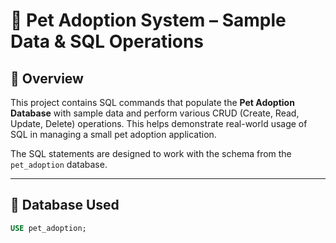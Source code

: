 # 🐾 Pet Adoption System – Sample Data & SQL Operations

## 📘 Overview

This project contains SQL commands that populate the **Pet Adoption Database** with sample data and perform various CRUD (Create, Read, Update, Delete) operations. This helps demonstrate real-world usage of SQL in managing a small pet adoption application.

The SQL statements are designed to work with the schema from the `pet_adoption` database.

---

## 🔧 Database Used

```sql
USE pet_adoption;
